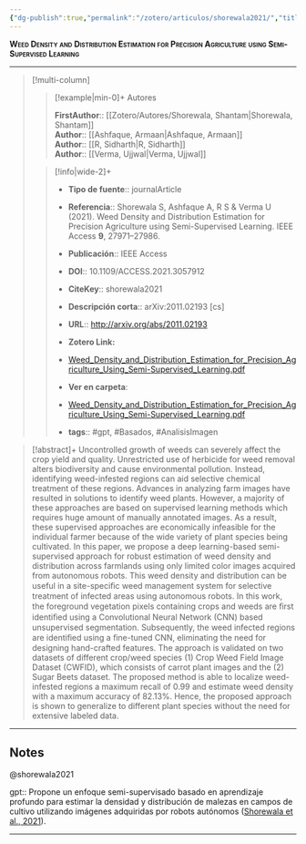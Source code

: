 ```yaml
---
{"dg-publish":true,"permalink":"/zotero/articulos/shorewala2021/","title":"Weed Density and Distribution Estimation for Precision Agriculture using Semi-Supervised Learning","tags":["#zotero"]}
---
```



<span style="font-variant:small-caps; font-weight: bold;">Weed Density and Distribution Estimation for Precision Agriculture using Semi-Supervised Learning</span>

---


> [!multi-column]
>
>> [!example|min-0]+ Autores
>> 
>> **FirstAuthor**:: [[Zotero/Autores/Shorewala, Shantam\|Shorewala, Shantam]]  
>> **Author**:: [[Ashfaque, Armaan\|Ashfaque, Armaan]]  
>> **Author**:: [[R, Sidharth\|R, Sidharth]]  
>> **Author**:: [[Verma, Ujjwal\|Verma, Ujjwal]]  
 >
>
>> [!info|wide-2]+
>>
>> - **Tipo de fuente**:: journalArticle
>> - **Referencia**:: Shorewala S, Ashfaque A, R S & Verma U (2021). Weed Density and Distribution Estimation for Precision Agriculture using Semi-Supervised Learning. IEEE Access **9**, 27971–27986.
>> - **Publicación**:: IEEE Access
>> - **DOI**:: 10.1109/ACCESS.2021.3057912
>> - **CiteKey**:: shorewala2021
>> - **Descripción corta**:: arXiv:2011.02193 [cs]
>> - **URL**:: http://arxiv.org/abs/2011.02193
>> - **Zotero Link:** 
>> - [Weed_Density_and_Distribution_Estimation_for_Precision_Agriculture_Using_Semi-Supervised_Learning.pdf](zotero://select/library/items/6CQBKEF3)
>>
>> - **Ver en carpeta**: 
>> - [Weed_Density_and_Distribution_Estimation_for_Precision_Agriculture_Using_Semi-Supervised_Learning.pdf](file://J:\OneDrive\Articulos\Weed_Density_and_Distribution_Estimation_for_Precision_Agriculture_Using_Semi-Supervised_Learning.pdf)
>> - **tags**:: #gpt, #Basados, #AnalisisImagen



> [!abstract]+ 
>Uncontrolled growth of weeds can severely affect the crop yield and quality. Unrestricted use of herbicide for weed removal alters biodiversity and cause environmental pollution. Instead, identifying weed-infested regions can aid selective chemical treatment of these regions. Advances in analyzing farm images have resulted in solutions to identify weed plants. However, a majority of these approaches are based on supervised learning methods which requires huge amount of manually annotated images. As a result, these supervised approaches are economically infeasible for the individual farmer because of the wide variety of plant species being cultivated. In this paper, we propose a deep learning-based semi-supervised approach for robust estimation of weed density and distribution across farmlands using only limited color images acquired from autonomous robots. This weed density and distribution can be useful in a site-speciﬁc weed management system for selective treatment of infected areas using autonomous robots. In this work, the foreground vegetation pixels containing crops and weeds are ﬁrst identiﬁed using a Convolutional Neural Network (CNN) based unsupervised segmentation. Subsequently, the weed infected regions are identiﬁed using a ﬁne-tuned CNN, eliminating the need for designing hand-crafted features. The approach is validated on two datasets of different crop/weed species (1) Crop Weed Field Image Dataset (CWFID), which consists of carrot plant images and the (2) Sugar Beets dataset. The proposed method is able to localize weed-infested regions a maximum recall of 0.99 and estimate weed density with a maximum accuracy of 82.13%. Hence, the proposed approach is shown to generalize to different plant species without the need for extensive labeled data.


--- 

## Notes

@shorewala2021

gpt:: Propone un enfoque semi-supervisado basado en aprendizaje profundo para estimar la densidad y distribución de malezas en campos de cultivo utilizando imágenes adquiridas por robots autónomos ([Shorewala et al., 2021](zotero://select/library/items/XTQQSMFX)).






---







